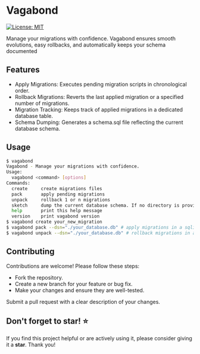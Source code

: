 # Vagabond

[![License: MIT](https://img.shields.io/badge/License-MIT-yellow.svg)](https://opensource.org/licenses/MIT)

Manage your migrations with confidence. Vagabond ensures smooth evolutions, easy rollbacks, and automatically keeps your schema documented

## Features
* Apply Migrations: Executes pending migration scripts in chronological order.
* Rollback Migrations: Reverts the last applied migration or a specified number of migrations.
* Migration Tracking: Keeps track of applied migrations in a dedicated database table.
* Schema Dumping: Generates a schema.sql file reflecting the current database schema.

## Usage

```bash
$ vagabond
Vagabond - Manage your migrations with confidence.
Usage:
  vagabond <command> [options]
Commands:
  create     create migrations files
  pack       apply pending migrations
  unpack     rollback 1 or n migrations
  sketch     dump the current database schema. If no directory is provided, it will be created under the migrations directory
  help       print this help message
  version    print vagabond version
$ vagabond create your_new_migration
$ vagabond pack --dsn="./your_database.db" # apply migrations in a sqlite database
$ vagabond unpack --dsn="./your_database.db" # rollback migrations in a sqlite database
```

## Contributing

Contributions are welcome! Please follow these steps:

* Fork the repository.
* Create a new branch for your feature or bug fix.
* Make your changes and ensure they are well-tested.

Submit a pull request with a clear description of your changes.

## Don't forget to star!  ⭐

If you find this project helpful or are actively using it, please consider giving it a **star**. Thank you!
